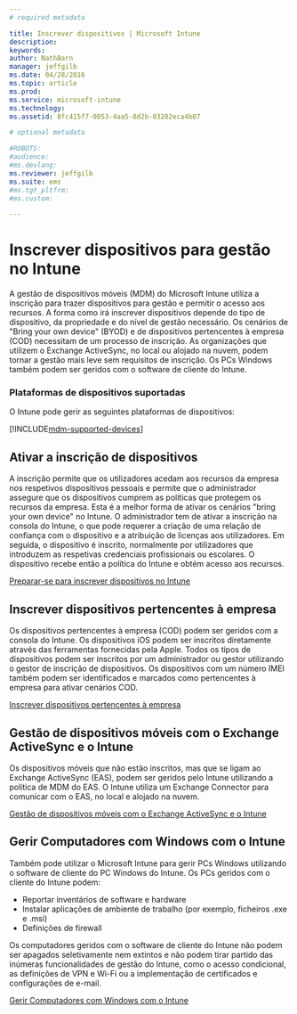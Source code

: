 ```yaml
---
# required metadata

title: Inscrever dispositivos | Microsoft Intune
description:
keywords:
author: NathBarn
manager: jeffgilb
ms.date: 04/28/2016
ms.topic: article
ms.prod:
ms.service: microsoft-intune
ms.technology:
ms.assetid: 8fc415f7-0053-4aa5-8d2b-03202eca4b87

# optional metadata

#ROBOTS:
#audience:
#ms.devlang:
ms.reviewer: jeffgilb
ms.suite: ems
#ms.tgt_pltfrm:
#ms.custom:

---
```


# Inscrever dispositivos para gestão no Intune
A gestão de dispositivos móveis (MDM) do Microsoft Intune utiliza a inscrição para trazer dispositivos para gestão e permitir o acesso aos recursos. A forma como irá inscrever dispositivos depende do tipo de dispositivo, da propriedade e do nível de gestão necessário. Os cenários de "Bring your own device" (BYOD) e de dispositivos pertencentes à empresa (COD) necessitam de um processo de inscrição. As organizações que utilizem o Exchange ActiveSync, no local ou alojado na nuvem, podem tornar a gestão mais leve sem requisitos de inscrição. Os PCs Windows também podem ser geridos com o software de cliente do Intune.

###  Plataformas de dispositivos suportadas

O Intune pode gerir as seguintes plataformas de dispositivos:

[!INCLUDE[mdm-supported-devices](../includes/mdm-supported-devices.md)]

## Ativar a inscrição de dispositivos  
 A inscrição permite que os utilizadores acedam aos recursos da empresa nos respetivos dispositivos pessoais e permite que o administrador assegure que os dispositivos cumprem as políticas que protegem os recursos da empresa. Esta é a melhor forma de ativar os cenários "bring your own device" no Intune. O administrador tem de ativar a inscrição na consola do Intune, o que pode requerer a criação de uma relação de confiança com o dispositivo e a atribuição de licenças aos utilizadores. Em seguida, o dispositivo é inscrito, normalmente por utilizadores que introduzem as respetivas credenciais profissionais ou escolares. O dispositivo recebe então a política do Intune e obtém acesso aos recursos.

[Preparar-se para inscrever dispositivos no Intune](get-ready-to-enroll-devices-in-microsoft-intune.md)

## Inscrever dispositivos pertencentes à empresa
Os dispositivos pertencentes à empresa (COD) podem ser geridos com a consola do Intune. Os dispositivos iOS podem ser inscritos diretamente através das ferramentas fornecidas pela Apple. Todos os tipos de dispositivos podem ser inscritos por um administrador ou gestor utilizando o gestor de inscrição de dispositivos. Os dispositivos com um número IMEI também podem ser identificados e marcados como pertencentes à empresa para ativar cenários COD.

[Inscrever dispositivos pertencentes à empresa](manage-corporate-owned-devices.md)

## Gestão de dispositivos móveis com o Exchange ActiveSync e o Intune
Os dispositivos móveis que não estão inscritos, mas que se ligam ao Exchange ActiveSync (EAS), podem ser geridos pelo Intune utilizando a política de MDM do EAS. O Intune utiliza um Exchange Connector para comunicar com o EAS, no local e alojado na nuvem.



[Gestão de dispositivos móveis com o Exchange ActiveSync e o Intune](mobile-device-management-with-exchange-activesync-and-microsoft-intune.md)


## Gerir Computadores com Windows com o Intune  
Também pode utilizar o Microsoft Intune para gerir PCs Windows utilizando o software de cliente do PC Windows do Intune. Os PCs geridos com o cliente do Intune podem:

 - Reportar inventários de software e hardware
 - Instalar aplicações de ambiente de trabalho (por exemplo, ficheiros .exe e .msi)
 - Definições de firewall

Os computadores geridos com o software de cliente do Intune não podem ser apagados seletivamente nem extintos e não podem tirar partido das inúmeras funcionalidades de gestão do Intune, como o acesso condicional, as definições de VPN e Wi-Fi ou a implementação de certificados e configurações de e-mail.

[Gerir Computadores com Windows com o Intune](manage-windows-pcs-with-microsoft-intune.md)


<!--HONumber=May16_HO4-->


